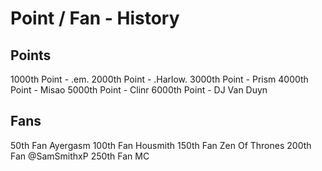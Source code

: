 Point / Fan - History
=====================

## Points
1000th Point - .em.
2000th Point - .Harlow.
3000th Point - Prism
4000th Point - Misao
5000th Point - Clinr
6000th Point - DJ Van Duyn
 
## Fans
50th Fan Ayergasm
100th Fan Housmith
150th Fan Zen Of Thrones
200th Fan @SamSmithxP
250th Fan MC 
